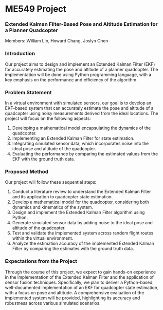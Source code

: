 # ME549 Project
### Extended Kalman Filter-Based Pose and Altitude Estimation for a Planner Quadcopter

Members: William Lin, Howard Chang, Joslyn Chen

### Introduction
Our project aims to design and implement an Extended Kalman Filter (EKF) for accurately estimating the pose and altitude of a planner quadcopter. The implementation will be done using Python programming language, with a key emphasis on the performance and efficiency of the algorithm.

### Problem Statement
In a virtual environment with simulated sensors, our goal is to develop an EKF-based system that can accurately estimate the pose and altitude of a quadcopter using noisy measurements derived from the ideal locations. The project will focus on the following aspects:

1. Developing a mathematical model encapsulating the dynamics of the quadcopter.
2. Implementing an Extended Kalman Filter for state estimation.
3. Integrating simulated sensor data, which incorporates noise into the ideal pose and altitude of the quadcopter.
4. Evaluating the performance by comparing the estimated values from the EKF with the ground truth data.

### Proposed Method
Our project will follow these sequential steps:

1. Conduct a literature review to understand the Extended Kalman Filter and its application to quadcopter state estimation.
2. Develop a mathematical model for the quadcopter, considering both dynamics and kinematics of the system.
3. Design and implement the Extended Kalman Filter algorithm using Python.
4. Generate simulated sensor data by adding noise to the ideal pose and altitude of the quadcopter.
5. Test and validate the implemented system across random flight routes within the virtual environment.
6. Analyze the estimation accuracy of the implemented Extended Kalman Filter by comparing the estimates with the ground truth data.

### Expectations from the Project
Through the course of this project, we expect to gain hands-on experience in the implementation of the Extended Kalman Filter and the application of sensor fusion techniques. Specifically, we plan to deliver a Python-based, well-documented implementation of an EKF for quadcopter state estimation, with a focus on pose and altitude. A comprehensive evaluation of the implemented system will be provided, highlighting its accuracy and robustness across various simulated scenarios.
